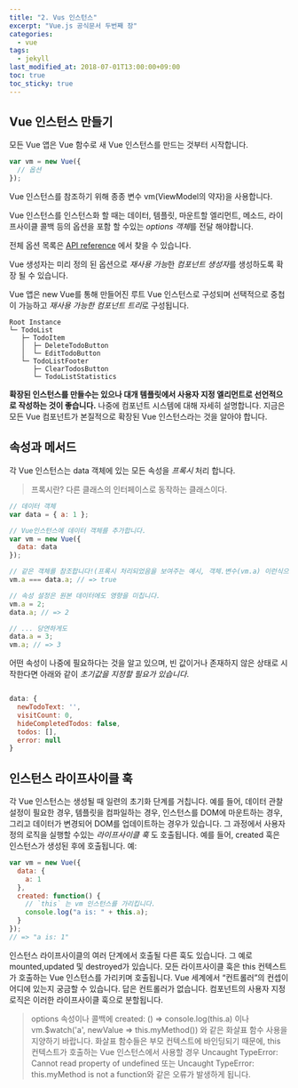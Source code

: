 ```yaml
---
title: "2. Vus 인스턴스"
excerpt: "Vue.js 공식문서 두번째 장"
categories:
  - vue
tags:
  - jekyll
last_modified_at: 2018-07-01T13:00:00+09:00
toc: true
toc_sticky: true
---
```


## Vue 인스턴스 만들기

모든 Vue 앱은 Vue 함수로 새 Vue 인스턴스를 만드는 것부터 시작합니다.

```javascript
var vm = new Vue({
  // 옵션
});
```

Vue 인스턴스를 참조하기 위해 종종 변수 vm(ViewModel의 약자)을 사용합니다.

Vue 인스턴스를 인스턴스화 할 때는 데이터, 템플릿, 마운트할 엘리먼트, 메소드, 라이프사이클 콜백 등의 옵션을 포함 할 수있는 *options 객체*를 전달 해야합니다.

전체 옵션 목록은 [API reference](https://kr.vuejs.org/v2/api/) 에서 찾을 수 있습니다.

Vue 생성자는 미리 정의 된 옵션으로 *재사용 가능*한 *컴포넌트 생성자*를 생성하도록 확장 될 수 있습니다.

Vue 앱은 new Vue를 통해 만들어진 루트 Vue 인스턴스로 구성되며 선택적으로 중첩이 가능하고 *재사용 가능한 컴포넌트 트리*로 구성됩니다.

```
Root Instance
└─ TodoList
   ├─ TodoItem
   │  ├─ DeleteTodoButton
   │  └─ EditTodoButton
   └─ TodoListFooter
      ├─ ClearTodosButton
      └─ TodoListStatistics
```

**확장된 인스턴스를 만들수는 있으나 대개 템플릿에서 사용자 지정 엘리먼트로 선언적으로 작성하는 것이 좋습니다.** 나중에 컴포넌트 시스템에 대해 자세히 설명합니다. 지금은 모든 Vue 컴포넌트가 본질적으로 확장된 Vue 인스턴스라는 것을 알아야 합니다.

## 속성과 메서드

각 Vue 인스턴스는 data 객체에 있는 모든 속성을 _프록시_ 처리 합니다.

> 프록시란? 다른 클래스의 인터페이스로 동작하는 클래스이다.

```javascript
// 데이터 객체
var data = { a: 1 };

// Vue인스턴스에 데이터 객체를 추가합니다.
var vm = new Vue({
  data: data
});

// 같은 객체를 참조합니다!(프록시 처리되었음을 보여주는 예시, 객체.변수(vm.a) 이런식으로 접근이 가능하다.)
vm.a === data.a; // => true

// 속성 설정은 원본 데이터에도 영향을 미칩니다.
vm.a = 2;
data.a; // => 2

// ... 당연하게도
data.a = 3;
vm.a; // => 3
```

어떤 속성이 나중에 필요하다는 것을 알고 있으며, 빈 값이거나 존재하지 않은 상태로 시작한다면 아래와 같이 _초기값을 지정할 필요가 있습니다_.

```javascript

data: {
  newTodoText: '',
  visitCount: 0,
  hideCompletedTodos: false,
  todos: [],
  error: null
}

```

## 인스턴스 라이프사이클 훅

각 Vue 인스턴스는 생성될 때 일련의 초기화 단계를 거칩니다. 예를 들어, 데이터 관찰 설정이 필요한 경우, 템플릿을 컴파일하는 경우, 인스턴스를 DOM에 마운트하는 경우, 그리고 데이터가 변경되어 DOM를 업데이트하는 경우가 있습니다. 그 과정에서 사용자 정의 로직을 실행할 수있는 _라이프사이클 훅_ 도 호출됩니다. 예를 들어, created 훅은 인스턴스가 생성된 후에 호출됩니다. 예:

```javascript
var vm = new Vue({
  data: {
    a: 1
  },
  created: function() {
    // `this` 는 vm 인스턴스를 가리킵니다.
    console.log("a is: " + this.a);
  }
});
// => "a is: 1"
```

인스턴스 라이프사이클의 여러 단계에서 호출될 다른 훅도 있습니다. 그 예로 mounted,updated 및 destroyed가 있습니다. 모든 라이프사이클 훅은 this 컨텍스트가 호출하는 Vue 인스턴스를 가리키며 호출됩니다. Vue 세계에서 “컨트롤러”의 컨셉이 어디에 있는지 궁금할 수 있습니다. 답은 컨트롤러가 없습니다. 컴포넌트의 사용자 지정 로직은 이러한 라이프사이클 훅으로 분할됩니다.

> options 속성이나 콜백에 created: () => console.log(this.a) 이나 vm.\$watch('a', newValue => this.myMethod()) 와 같은 화살표 함수 사용을 지양하기 바랍니다. 화살표 함수들은 부모 컨텍스트에 바인딩되기 때문에, this 컨텍스트가 호출하는 Vue 인스턴스에서 사용할 경우 Uncaught TypeError: Cannot read property of undefined 또는 Uncaught TypeError: this.myMethod is not a function와 같은 오류가 발생하게 됩니다.
